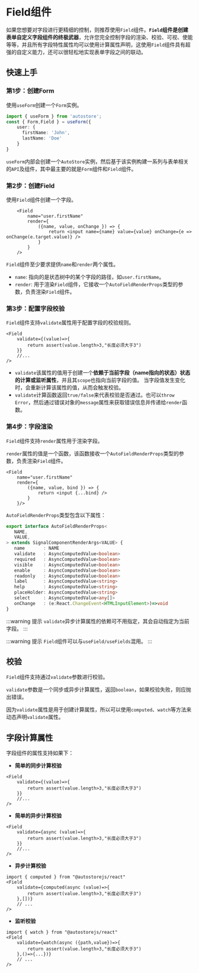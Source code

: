 # Field组件

如果您想要对字段进行更精细的控制，则推荐使用`Field`组件。**`Field`组件是创建表单自定义字段组件的终极武器**，允许您完全控制字段的渲染、校验、可视、使能等等，并且所有字段特性属性均可以使用计算属性声明，这使用`Field`组件具有超强的自定义能力，还可以很轻松地实现表单字段之间的联动。

## 快速上手

### 第1步：创建Form

使用`useForm`创建一个`Form`实例。

```ts
import { useForm } from 'autostore';
const { Form,Field } = useForm({
    user: {
      firstName: 'John',
      lastName: 'Doe'
    }
}
```

`useForm`内部会创建一个`AutoStore`实例，然后基于该实例构建一系列与表单相关的`API`及组件，其中最主要的就是`Form`组件和`Field`组件。


### 第2步：创建Field

使用`Field`组件创建一个字段。

```tsx
    <Field  
        name="user.firstName" 
        render={
            ({name, value, onChange }) => {
                return <input name={name} value={value} onChange={e => onChange(e.target.value)} />
            }
        }
    />
```

`Field`组件至少要求提供`name`和`render`两个属性。

- `name`: 指向的是状态树中的某个字段的路径，如`user.firstName`。
- `render`: 用于渲染`Field`组件，它接收一个`AutoFieldRenderProps`类型的参数，负责渲染`Field`组件。

### 第3步：配置字段校验

`Field`组件支持`validate`属性用于配置字段的校验规则。

```tsx
<Field
    validate={(value)=>{
        return assert(value.length>3,"长度必须大于3")
    }}
    //...
/>
```

- `validate`该属性的值用于创建一个**依赖于当前字段（name指向的状态）状态的计算或监听属性**，并且其`scope`也指向当前字段的值。
当字段值发生变化时，会重新计算该属性的值，从而会触发校验。
- `validate`计算函数返回`true/false`来代表校验是否通过。也可以`throw Error`，然后通过错误对象的`message`属性来获取错误信息并传递给`render`函数。

### 第4步：字段渲染

`Field`组件支持`render`属性用于渲染字段。

`render`属性的值是一个函数，该函数接收一个`AutoFieldRenderProps`类型的参数，负责渲染`Field`组件。

```tsx {3-7}
<Field
    name="user.firstName"
    render={
        ({name, value, bind }) => {
            return <input {...bind} />
        }
    }/>
```

`AutoFieldRenderProps`类型包含以下属性：

 ```ts
 export interface AutoFieldRenderProps<
    NAME,   
    VALUE, 
> extends SignalComponentRenderArgs<VALUE> {
    name       : NAME 
    validate   : AsyncComputedValue<boolean>
    required   : AsyncComputedValue<boolean>
    visible    : AsyncComputedValue<boolean> 
    enable     : AsyncComputedValue<boolean>
    readonly   : AsyncComputedValue<boolean> 
    label      : AsyncComputedValue<string>
    help       : AsyncComputedValue<string>
    placeHolder: AsyncComputedValue<string>
    select     : AsyncComputedValue<any[]>
    onChange   : (e:React.ChangeEvent<HTMLInputElement>)=>void
}   
```


 


:::warning 提示
`validate`异步计算属性的依赖可不用指定，其会自动指定为当前字段。
:::







<demo react="form/fieldBase.tsx" />


:::warning 提示
`Field`组件可以与`useField/useFields`混用。
:::

## 校验

`Field`组件支持通过`validate`参数进行校验。

`validate`参数是一个同步或异步计算属性，返回`boolean`，如果校验失败，则应抛出错误。


因为`validate`属性是用于创建计算属性，所以可以使用`computed`、`watch`等方法来动态声明`validate`属性。

## 字段计算属性

字段组件的属性支持如果下：



- **简单的同步计算校验**

```tsx
<Field
    validate={(value)=>{
        return assert(value.length>3,"长度必须大于3")
    }}
    //...
/>
```

- **简单的异步计算校验**

```tsx
<Field
    validate={async (value)=>{
        return assert(value.length>3,"长度必须大于3")
    }}
    //...    
/>
```

- **异步计算校验**

```tsx
import { computed } from "@autostorejs/react"
<Field
    validate={computed(async (value)=>{
        return assert(value.length>3,"长度必须大于3")
    },[])}
    // ...
/>
```

- **监听校验**

```tsx
import { watch } from "@autostorejs/react"
<Field
    validate={watch(async ({path,value})=>{
        return assert(value.length>3,"长度必须大于3")
    },()=>{...})}
    // ...
/>
```